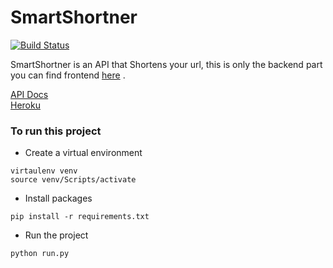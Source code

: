 # SmartShortner
[![Build Status](https://github.com/evanpurkhiser/waitress/workflows/build/badge.svg)](https://github.com/omarnazih/SmartShorten.git)

SmartShortner is an API that Shortens your url, this is only the backend part you can find frontend [here](https://github.com/omarnazih/SmartShorten-FN)  .


[API Docs](https://jsfiddle.net/8e6bkonq/)  
[Heroku](https://smart-shorter-api.herokuapp.com/)  

### To run this project
- Create a virtual environment
```
virtaulenv venv
source venv/Scripts/activate
```
- Install packages
```
pip install -r requirements.txt
```
- Run the project
```
python run.py
```